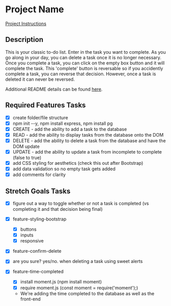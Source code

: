 # Project Name

[Project Instructions](./INSTRUCTIONS.md)

## Description

This is your classic to-do list. Enter in the task you want to complete. As you go along in your day, you can delete a task once it is no longer necessary. Once you complete a task, you can click on the empty box button and it will complete the task. This 'complete' button is reversable so if you accidently complete a task, you can reverse that decision. However, once a task is deleted it can never be reversed. 

Additional README details can be found [here](https://github.com/PrimeAcademy/readme-template/blob/master/README.md).


## Required Features Tasks
- [x] create folder/file structure
- [x] npm init --y, npm install express, npm install pg
- [x] CREATE - add the ability to add a task to the database
- [x] READ - add the ability to display tasks from the database onto the DOM
- [x] DELETE - add the ability to delete a task from the database and have the DOM update
- [x] UPDATE - add the ability to update a task from incomplete to complete (false to true)
- [x] add CSS styling for aesthetics (check this out after Bootstrap)
- [x] add data validation so no empty task gets added
- [x] add comments for clarity

## Stretch Goals Tasks
- [x] figure out a way to toggle whether or not a task is completed (vs completing it and that decision being final)

- [x] feature-styling-bootstrap
  - [x] buttons
  - [x] inputs
  - [x] responsive
- [x] feature-confirm-delete
 - [x] are you sure? yes/no. when deleting a task using sweet alerts
- [x] feature-time-completed
  - [x] install moment.js (npm install moment)
  - [x] require moment.js (const moment = require('moment');)
  - We're adding the time completed to the database as well as the front-end


